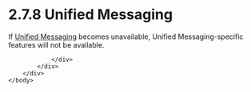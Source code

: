 <html dir="LTR" xmlns:mshelp="http://msdn.microsoft.com/mshelp" xmlns:ddue="http://ddue.schemas.microsoft.com/authoring/2003/5" xmlns:xlink="http://www.w3.org/1999/xlink" xmlns:tool="http://www.microsoft.com/tooltip">
    <head>
        <meta http-equiv="Content-Type" content="text/html; CHARSET=utf-8"></meta>
        <meta name="save" content="history"></meta>
        <title>2.7.8 Unified Messaging</title>
        <xml>
            <mshelp:toctitle title="2.7.8 Unified Messaging"></mshelp:toctitle>
            <mshelp:rltitle title="[MS-OXPROTO]: Unified Messaging"></mshelp:rltitle>
            <mshelp:keyword index="A" term="7b4821f8-4f57-4d0d-8ecf-8eeb34eac0fa"></mshelp:keyword>
            <mshelp:attr name="DCSext.ContentType" value="open specification"></mshelp:attr>
            <mshelp:attr name="AssetID" value="7b4821f8-4f57-4d0d-8ecf-8eeb34eac0fa"></mshelp:attr>
            <mshelp:attr name="TopicType" value="kbRef"></mshelp:attr>
            <mshelp:attr name="DCSext.Title" value="[MS-OXPROTO]: Unified Messaging" />
        </xml>
    </head>
    <body>
        <div id="header">
            <h1 class="heading">2.7.8 Unified Messaging</h1>
        </div>
        <div id="mainSection">
            <div id="mainBody">
                <div id="allHistory" class="saveHistory"></div>
                <div id="sectionSection0" class="section" name="collapseableSection">
                    

<p>If <a href="f888c37a-d994-4b91-96a5-e88cfbd66bd6.htm#gt_97a6a212-81ff-418f-b437-15260399b357">Unified
Messaging</a> becomes unavailable, Unified Messaging-specific features will not
be available.</p>


                </div>
            </div>
        </div>
    </body>
</html>